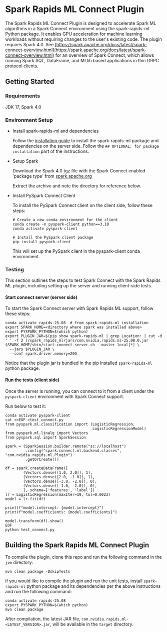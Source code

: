 # Spark Rapids ML Connect Plugin

The Spark Rapids ML Connect Plugin is designed to accelerate Spark ML algorithms
in a Spark Connect environment using the spark-rapids-ml Python package. It enables GPU
acceleration for machine learning workloads without requiring changes to the user's existing code.
The plugin requires Spark 4.0.  See [https://spark.apache.org/docs/latest/spark-connect-overview.html](https://spark.apache.org/docs/latest/spark-connect-overview.html) for an overview of Spark Connect, which allows running Spark SQL, DataFrame, and MLlib based applications in thin GRPC protocol clients.

## Getting Started
### Requirements
JDK 17, Spark 4.0

### Environment Setup

- Install spark-rapids-ml and dependencies

  Follow
  the [installation guide](../python/README.md#installation)
  to install the spark-rapids-ml package and dependencies on the server side.    Follow the `## OPTIONAL: for package installation` part of the instructions.

- Setup Spark

  Download the Spark 4.0 tgz file with the Spark Connect enabled 'package type'
  from [spark.apache.org](https://spark.apache.org/downloads.html)

  Extract the archive and note the directory for reference below.


- Install PySpark Connect Client

  To install the PySpark Connect client on the client side, follow these steps:

    ```shell
    # Create a new conda environment for the client
    conda create -n pyspark-client python==3.10
    conda activate pyspark-client

    # Install the PySpark client package
    pip install pyspark-client
    ```

  This will set up the PySpark client in the pyspark-client conda environment.

### Testing

This section outlines the steps to test Spark Connect with the Spark Rapids ML plugin,
including setting up the server and running client-side tests.

#### Start connect server (server side)

To start the Spark Connect server with Spark Rapids ML support, follow these steps:

```shell
conda activate rapids-25.08  # from spark-rapids-ml installation
export SPARK_HOME=<directory where spark was installed above>
export PYSPARK_PYTHON=$(which python)
export PLUGIN_JAR=$(pip show spark-rapids-ml | grep Location: | cut -d ' ' -f 2 )/spark_rapids_ml/jars/com.nvidia.rapids.ml-25.08.0.jar
$SPARK_HOME/sbin/start-connect-server.sh --master local[*] \
  --jars $PLUGIN_JAR \
  --conf spark.driver.memory=20G
```
Notice that the plugin jar is bundled in the pip installed `spark-rapids-ml` python package.

#### Run the tests (client side)

Once the server is running, you can connect to it from a client under the `pyspark-client` environment
with Spark Connect support.  

Run below to test it:

```shell
conda activate pyspark-client
cat <<EOF >test_connect.py
from pyspark.ml.classification import (LogisticRegression,
                                       LogisticRegressionModel)
from pyspark.ml.linalg import Vectors
from pyspark.sql import SparkSession

spark = (SparkSession.builder.remote("sc://localhost")
         .config("spark.connect.ml.backend.classes", "com.nvidia.rapids.ml.Plugin")
         .getOrCreate())

df = spark.createDataFrame([
        (Vectors.dense([1.0, 2.0]), 1),
        (Vectors.dense([2.0, -1.0]), 1),
        (Vectors.dense([-3.0, -2.0]), 0),
        (Vectors.dense([-1.0, -2.0]), 0),
        ], schema=['features', 'label'])
lr = LogisticRegression(maxIter=19, tol=0.0023)
model = lr.fit(df)

print(f"model.intercept: {model.intercept}")
print(f"model.coefficients: {model.coefficients}")

model.transform(df).show()
EOF
python test_connect.py
```

## Building the Spark Rapids ML Connect Plugin

To compile the plugin, clone this repo and run the following command in the `jvm` directory:

``` shell
mvn clean package -DskipTests
```

if you would like to compile the plugin and run the unit tests, install `spark-rapids-ml` python package and its dependencies per the above instructions and run the following command:

``` shell
conda activate rapids-25.08
export PYSPARK_PYTHON=$(which python)
mvn clean package
```

After compilation, the latest JAR file, `com.nvidia.rapids.ml-<LATEST_VERSION>.jar`, will be
available in the `target` directory.
